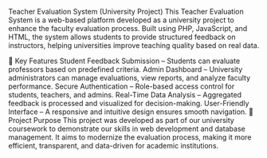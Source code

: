 Teacher Evaluation System (University Project)
This Teacher Evaluation System is a web-based platform developed as a university project to enhance the faculty evaluation process. Built using PHP, JavaScript, and HTML, the system allows students to provide structured feedback on instructors, helping universities improve teaching quality based on real data.

🔹 Key Features
Student Feedback Submission – Students can evaluate professors based on predefined criteria.
Admin Dashboard – University administrators can manage evaluations, view reports, and analyze faculty performance.
Secure Authentication – Role-based access control for students, teachers, and admins.
Real-Time Data Analysis – Aggregated feedback is processed and visualized for decision-making.
User-Friendly Interface – A responsive and intuitive design ensures smooth navigation.
🎯 Project Purpose
This project was developed as part of our university coursework to demonstrate our skills in web development and database management. It aims to modernize the evaluation process, making it more efficient, transparent, and data-driven for academic institutions.
